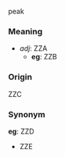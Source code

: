 peak
### Meaning
+ _adj_: ZZA
    + __eg__: ZZB

### Origin

ZZC

### Synonym

__eg__: ZZD

+ ZZE


